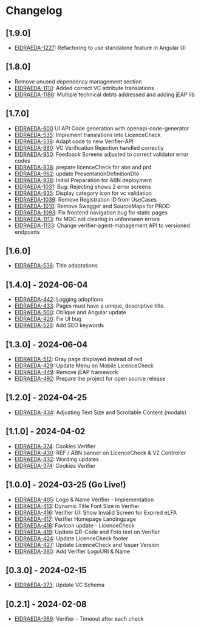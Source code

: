 # Changelog

## [1.9.0]

- [EIDRAEDA-1227](https://jira.bit.admin.ch/browse/EIDRAEDA-1227): Refactoring to use standalone feature in Angular UI

## [1.8.0]

- Remove unused dependency management section
- [EIDRAEDA-1110](https://jira.bit.admin.ch/browse/EIDRAEDA-1110): Added correct VC attribute translations
- [EIDRAEDA-1188](https://jira.bit.admin.ch/browse/EIDRAEDA-1188): Multiple technical debts addressed and adding jEAP
  lib

## [1.7.0]

- [EIDRAEDA-600](https://jira.bit.admin.ch/browse/EIDRAEDA-600) UI API Code generation with openapi-code-generator
- [EIDRAEDA-535](https://jira.bit.admin.ch/browse/EIDRAEDA-535): Implement translations into LicenceCheck
- [EIDRAEDA-538](https://jira.bit.admin.ch/browse/EIDRAEDA-538): Adapt code to new Verifier-API
- [EIDRAEDA-880](https://jira.bit.admin.ch/browse/EIDRAEDA-880): VC Verification Rejection handled correctly
- [EIDRAEDA-950](https://jira.bit.admin.ch/browse/EIDRAEDA-950): Feedback Screens adjusted to correct validator error codes
- [EIDRAEDA-938](https://jira.bit.admin.ch/browse/EIDRAEDA-938): prepare licenceCheck for abn and prd
- [EIDRAEDA-962](https://jira.bit.admin.ch/browse/EIDRAEDA-962): update PresentationDefinitionDto
- [EIDRAEDA-938](https://jira.bit.admin.ch/browse/EIDRAEDA-938): Initial Preparation for ABN deployment
- [EIDRAEDA-1031](https://jira.bit.admin.ch/browse/EIDRAEDA-1031): Bug: Rejecting shows 2 error screens
- [EIDRAEDA-935](https://jira.bit.admin.ch/browse/EIDRAEDA-935): Display category icon for vc validation
- [EIDRAEDA-1039](https://jira.bit.admin.ch/browse/EIDRAEDA-1039): Remove Registration ID from UseCases
- [EIDRAEDA-1010](https://jira.bit.admin.ch/browse/EIDRAEDA-1010): Remove Swagger and SourceMaps for PROD
- [EIDRAEDA-1093](https://jira.bit.admin.ch/browse/EIDRAEDA-1093): Fix frontend navigation bug for static pages
- [EIDRAEDA-1113](https://jira.bit.admin.ch/browse/EIDRAEDA-1113): fix MDC not clearing in unforeseen errors
- [EIDRAEDA-1133](https://jira.bit.admin.ch/browse/EIDRAEDA-1133): Change verifier-agent-management API to versioned endpoints

## [1.6.0]

- [EIDRAEDA-536](https://jira.bit.admin.ch/browse/EIDRAEDA-536): Title adaptations


## [1.4.0] - 2024-06-04

- [EIDRAEDA-442](https://jira.bit.admin.ch/browse/EIDRAEDA-442): Logging adoptions
- [EIDRAEDA-433](https://jira.bit.admin.ch/browse/EIDRAEDA-433): Pages must have a unique, descriptive title.
- [EIDRAEDA-500](https://jira.bit.admin.ch/browse/EIDRAEDA-500): Oblique and Angular update
- [EIDRAEDA-426](https://jira.bit.admin.ch/browse/EIDRAEDA-426): Fix UI bug
- [EIDRAEDA-526](https://jira.bit.admin.ch/browse/EIDRAEDA-526): Add SEO keywords

## [1.3.0] - 2024-06-04

- [EIDRAEDA-512](https://jira.bit.admin.ch/browse/EIDRAEDA-512): Gray page displayed instead of red 
- [EIDRAEDA-429](https://jira.bit.admin.ch/browse/EIDRAEDA-429): Update Menu on Mobile LicenceCheck
- [EIDRAEDA-449](https://jira.bit.admin.ch/browse/EIDRAEDA-449): Remove jEAP framework
- [EIDRAEDA-492](https://jira.bit.admin.ch/browse/EIDRAEDA-492): Prepare the project for open source release

## [1.2.0] - 2024-04-25

- [EIDRAEDA-434](https://jira.bit.admin.ch/browse/EIDRAEDA-434): Adjusting Text Size and Scrollable Content (modals)

## [1.1.0] - 2024-04-02

- [EIDRAEDA-374](https://jira.bit.admin.ch/browse/EIDRAEDA-374): Cookies Verifier
- [EIDRAEDA-430](https://jira.bit.admin.ch/browse/EIDRAEDA-430): REF / ABN banner on LicenceCheck & VZ Controller
- [EIDRAEDA-432](https://jira.bit.admin.ch/browse/EIDRAEDA-432): Wording updates
- [EIDRAEDA-374](https://jira.bit.admin.ch/browse/EIDRAEDA-374): Cookies Verifier

## [1.0.0] - 2024-03-25 (Go Live!)

- [EIDRAEDA-405](https://jira.bit.admin.ch/browse/EIDRAEDA-405): Logo & Name Verifier - Implementation
- [EIDRAEDA-413](https://jira.bit.admin.ch/browse/EIDRAEDA-413): Dynamic Title Font Size in Verifier
- [EIDRAEDA-416](https://jira.bit.admin.ch/browse/EIDRAEDA-416): Verifier UI: Show Invalid Screen for Expired eLFA
- [EIDRAEDA-417](https://jira.bit.admin.ch/browse/EIDRAEDA-417): Verifier Homepage Landingpage
- [EIDRAEDA-418](https://jira.bit.admin.ch/browse/EIDRAEDA-418): Favicon update - LicenceCheck
- [EIDRAEDA-419](https://jira.bit.admin.ch/browse/EIDRAEDA-419): Update QR-Code and Foto text on Verifier
- [EIDRAEDA-424](https://jira.bit.admin.ch/browse/EIDRAEDA-424): Update LicenceCheck footer
- [EIDRAEDA-427](https://jira.bit.admin.ch/browse/EIDRAEDA-427): Update LicenceCheck and Issuer Version
- [EIDRAEDA-380](https://jira.bit.admin.ch/browse/EIDRAEDA-380): Add Verifier LogoURI & Name

## [0.3.0] - 2024-02-15

- [EIDRAEDA-373](https://jira.bit.admin.ch/browse/EIDRAEDA-373): Update VC Schema

## [0.2.1] - 2024-02-08

- [EIDRAEDA-369](https://jira.bit.admin.ch/browse/EIDRAEDA-369): Verifier - Timeout after each check
